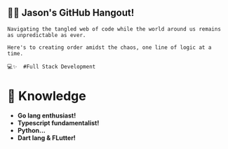 ## 👨‍💻 Jason's GitHub Hangout!

```
Navigating the tangled web of code while the world around us remains as unpredictable as ever.

Here's to creating order amidst the chaos, one line of logic at a time.

💻✨  #Full Stack Development 
```

# 🔭 Knowledge

- **Go lang enthusiast!**
- **Typescript fundamentalist!**
- **Python...**
- **Dart lang & FLutter!**





<!--
**JSayWhat/JSayWhat** is a ✨ _special_ ✨ repository because its `README.md` (this file) appears on your GitHub profile.

Here are some ideas to get you started:

- 🔭 I’m currently working on ...
- 🌱 I’m currently learning ...
- 👯 I’m looking to collaborate on ...
- 🤔 I’m looking for help with ...
- 💬 Ask me about ...
- 📫 How to reach me: ...
- 😄 Pronouns: ...
- ⚡ Fun fact: ...
-->
